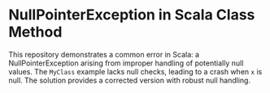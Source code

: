 # NullPointerException in Scala Class Method
This repository demonstrates a common error in Scala: a NullPointerException arising from improper handling of potentially null values. The `MyClass` example lacks null checks, leading to a crash when `x` is null.  The solution provides a corrected version with robust null handling.